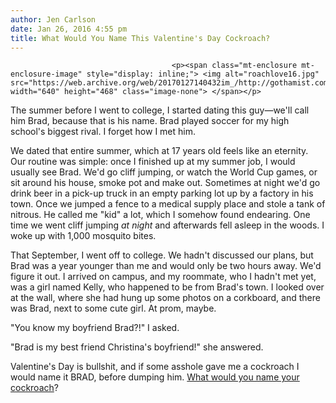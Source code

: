 ```yaml
---
author: Jen Carlson
date: Jan 26, 2016 4:55 pm
title: What Would You Name This Valentine's Day Cockroach?
---
```


	
										<p><span class="mt-enclosure mt-enclosure-image" style="display: inline;"> <img alt="roachlove16.jpg" src="https://web.archive.org/web/20170127140432im_/http://gothamist.com/attachments/arts_jen/roachlove16.jpg" width="640" height="468" class="image-none"> </span></p>

<p>The summer before I went to college, I started dating this guy&#x2014;we&apos;ll call him Brad, because that is his name. Brad played soccer for my high school&apos;s biggest rival. I forget how I met him. </p>

<p>We dated that entire summer, which at 17 years old feels like an eternity. Our routine was simple: once I finished up at my summer job, I would usually see Brad. We&apos;d go cliff jumping, or watch the World Cup games, or sit around his house, smoke pot and make out. Sometimes at night we&apos;d go drink beer in a pick-up truck in an empty parking lot up by a factory in his town. Once we jumped a fence to a medical supply place and stole a tank of nitrous. He called me &quot;kid&quot; a lot, which I somehow found endearing. One time we went cliff jumping <em>at night</em> and afterwards fell asleep in the woods. I woke up with 1,000 mosquito bites.</p>

<p>That September, I went off to college. We hadn&apos;t discussed our plans, but Brad was a year younger than me and would only be two hours away. We&apos;d figure it out. I arrived on campus, and my roommate, who I hadn&apos;t met yet, was a girl named Kelly, who happened to be from Brad&apos;s town. I looked over at the wall, where she had hung up some photos on a corkboard, and there was Brad, next to some cute girl. At prom, maybe.</p>

<p>&quot;You know my boyfriend Brad?!&quot; I asked. </p>

<p>&quot;Brad is my best friend Christina&apos;s boyfriend!&quot; she answered. </p>

<p>Valentine&apos;s Day is bullshit, and if some asshole gave me a cockroach I would name it BRAD, before dumping him. <a href="https://web.archive.org/web/20170127140432/http://bronxzoo.com/roach">What would you name your cockroach</a>?</p>					
										
									
				